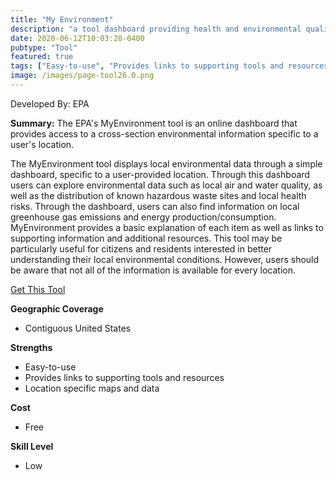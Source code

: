```yaml
---
title: "My Environment"
description: "a tool dashboard providing health and environmental quality assessments for the chosen locality"
date: 2020-06-12T10:03:28-0400
pubtype: "Tool"
featured: true
tags: ["Easy-to-use", "Provides links to supporting tools and resources", "Location specific maps and data"]
image: /images/page-tool26.0.png
---
```

Developed By: EPA

**Summary:** The EPA's MyEnvironment tool is an online dashboard that provides access to a cross-section environmental information specific to a user's location. 

The MyEnvironment tool displays local environmental data through a simple dashboard, specific to a user-provided location. Through this dashboard users can explore environmental data such as local air and water quality, as well as the distribution of known hazardous waste sites and local health risks. Through the dashboard, users can also find information on local greenhouse gas emissions and energy production/consumption. MyEnvironment provides a basic explanation of each item as well as links to supporting information and additional resources. This tool may be particularly useful for citizens and residents interested in better understanding their local environmental conditions. However, users should be aware that not all of the information is available for every location. 



<a href="https://www3.epa.gov/myem/envmap/find.html" target="_blank">Get This Tool</a>

__**Geographic Coverage**__
- Contiguous United States

__**Strengths**__
-  Easy-to-use
-   Provides links to supporting tools and resources
-   Location specific maps and data

__**Cost**__
- Free

__**Skill Level**__
- Low
